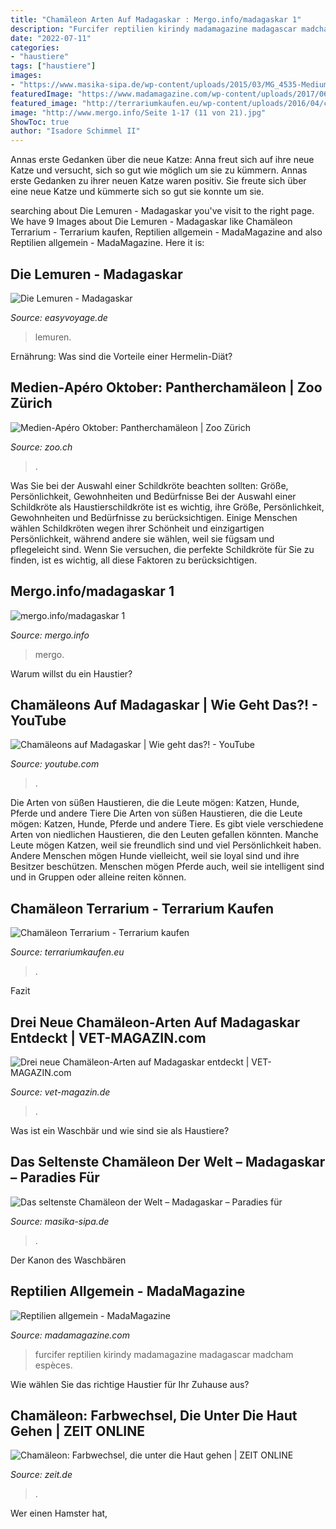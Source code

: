 ```yaml
---
title: "Chamäleon Arten Auf Madagaskar : Mergo.info/madagaskar 1"
description: "Furcifer reptilien kirindy madamagazine madagascar madcham espèces"
date: "2022-07-11"
categories:
- "haustiere"
tags: ["haustiere"]
images:
- "https://www.masika-sipa.de/wp-content/uploads/2015/03/MG_4535-Medium.jpg"
featuredImage: "https://www.madamagazine.com/wp-content/uploads/2017/06/Kirindy-Furcifer-labordi-female.jpg"
featured_image: "http://terrariumkaufen.eu/wp-content/uploads/2016/04/chameleon-653643_1280.jpg"
image: "http://www.mergo.info/Seite 1-17 (11 von 21).jpg"
ShowToc: true
author: "Isadore Schimmel II"
---
```



Annas erste Gedanken über die neue Katze: Anna freut sich auf ihre neue Katze und versucht, sich so gut wie möglich um sie zu kümmern.
Annas erste Gedanken zu ihrer neuen Katze waren positiv. Sie freute sich über eine neue Katze und kümmerte sich so gut sie konnte um sie.

	

		
searching about Die Lemuren - Madagaskar you've visit to the right page. We have 9 Images about Die Lemuren - Madagaskar like Chamäleon Terrarium - Terrarium kaufen, Reptilien allgemein - MadaMagazine and also Reptilien allgemein - MadaMagazine. Here it is:
		
    
## Die Lemuren - Madagaskar

<img loading=lazy src="https://www.easyvoyage.com/images/attractions/2126/960x384/5623.jpg" onerror="this.onerror=null;this.src='https://tse4.mm.bing.net/th?id=OIP.j3MQeF3z-8zrBxeI2q9TrwHaC9&amp;pid=15.1';" alt="Die Lemuren - Madagaskar">

_Source: easyvoyage.de_

>lemuren. 

	

Ernährung: Was sind die Vorteile einer Hermelin-Diät?

    
## Medien-Apéro Oktober: Pantherchamäleon | Zoo Zürich

<img loading=lazy src="https://zoo-live.rokka.io/twitter_card_large/9f61e45834737c20dde7de30f050cd0264f88059/2244-20853.jpg?h=03b667ba&amp;itok=YwwUzvA9" onerror="this.onerror=null;this.src='https://tse4.mm.bing.net/th?id=OIP.NpMuuP1slaYnr83ilTxj-AHaEK&amp;pid=15.1';" alt="Medien-Apéro Oktober: Pantherchamäleon | Zoo Zürich">

_Source: zoo.ch_

>. 

	

Was Sie bei der Auswahl einer Schildkröte beachten sollten: Größe, Persönlichkeit, Gewohnheiten und Bedürfnisse
Bei der Auswahl einer Schildkröte als Haustierschildkröte ist es wichtig, ihre Größe, Persönlichkeit, Gewohnheiten und Bedürfnisse zu berücksichtigen. Einige Menschen wählen Schildkröten wegen ihrer Schönheit und einzigartigen Persönlichkeit, während andere sie wählen, weil sie fügsam und pflegeleicht sind. Wenn Sie versuchen, die perfekte Schildkröte für Sie zu finden, ist es wichtig, all diese Faktoren zu berücksichtigen.

    
## Mergo.info/madagaskar 1

<img loading=lazy src="http://www.mergo.info/Seite 1-17 (11 von 21).jpg" onerror="this.onerror=null;this.src='https://tse3.mm.bing.net/th?id=OIP.xBBRgnyWIwn7QVUUDFuNLwHaEK&amp;pid=15.1';" alt="mergo.info/madagaskar 1">

_Source: mergo.info_

>mergo. 

	

Warum willst du ein Haustier?

    
## Chamäleons Auf Madagaskar | Wie Geht Das?! - YouTube

<img loading=lazy src="https://i.ytimg.com/vi/1tnnYIuAFYo/maxresdefault.jpg" onerror="this.onerror=null;this.src='https://tse4.mm.bing.net/th?id=OIP.BOxcfZZLSbZ3nN7kT_DsQAHaEK&amp;pid=15.1';" alt="Chamäleons auf Madagaskar | Wie geht das?! - YouTube">

_Source: youtube.com_

>. 

	

Die Arten von süßen Haustieren, die die Leute mögen: Katzen, Hunde, Pferde und andere Tiere
Die Arten von süßen Haustieren, die die Leute mögen: Katzen, Hunde, Pferde und andere Tiere. Es gibt viele verschiedene Arten von niedlichen Haustieren, die den Leuten gefallen könnten. Manche Leute mögen Katzen, weil sie freundlich sind und viel Persönlichkeit haben. Andere Menschen mögen Hunde vielleicht, weil sie loyal sind und ihre Besitzer beschützen. Menschen mögen Pferde auch, weil sie intelligent sind und in Gruppen oder alleine reiten können.

    
## Chamäleon Terrarium - Terrarium Kaufen

<img loading=lazy src="http://terrariumkaufen.eu/wp-content/uploads/2016/04/chameleon-653643_1280.jpg" onerror="this.onerror=null;this.src='https://tse3.mm.bing.net/th?id=OIP.yBaiymSlPpIIAlcdvJxVpQHaE4&amp;pid=15.1';" alt="Chamäleon Terrarium - Terrarium kaufen">

_Source: terrariumkaufen.eu_

>. 

	

Fazit

    
## Drei Neue Chamäleon-Arten Auf Madagaskar Entdeckt | VET-MAGAZIN.com

<img loading=lazy src="https://vet-magazin.de/wissenschaft/exoten-medizin/Knochenbasierte-Fluoreszenz-Chamaeleons/Pantherchamaeleon.jpg" onerror="this.onerror=null;this.src='https://tse1.mm.bing.net/th?id=OIP.K3X3s1jSEzmT98MrzDenCAAAAA&amp;pid=15.1';" alt="Drei neue Chamäleon-Arten auf Madagaskar entdeckt | VET-MAGAZIN.com">

_Source: vet-magazin.de_

>. 

	

Was ist ein Waschbär und wie sind sie als Haustiere?

    
## Das Seltenste Chamäleon Der Welt – Madagaskar – Paradies Für

<img loading=lazy src="https://www.masika-sipa.de/wp-content/uploads/2015/03/MG_4535-Medium.jpg" onerror="this.onerror=null;this.src='https://tse4.mm.bing.net/th?id=OIP.6zDu7c-cBwReGmsAKt1XNAHaE8&amp;pid=15.1';" alt="Das seltenste Chamäleon der Welt – Madagaskar – Paradies für">

_Source: masika-sipa.de_

>. 

	

Der Kanon des Waschbären

    
## Reptilien Allgemein - MadaMagazine

<img loading=lazy src="https://www.madamagazine.com/wp-content/uploads/2017/06/Kirindy-Furcifer-labordi-female.jpg" onerror="this.onerror=null;this.src='https://tse3.mm.bing.net/th?id=OIP.VUcNhbqA2efLQg1ko7b83wHaE8&amp;pid=15.1';" alt="Reptilien allgemein - MadaMagazine">

_Source: madamagazine.com_

>furcifer reptilien kirindy madamagazine madagascar madcham espèces. 

	

Wie wählen Sie das richtige Haustier für Ihr Zuhause aus?

    
## Chamäleon: Farbwechsel, Die Unter Die Haut Gehen | ZEIT ONLINE

<img loading=lazy src="https://img.zeit.de/wissen/umwelt/2015-03/chamaeleon-farbe-nano/wide__1300x731" onerror="this.onerror=null;this.src='https://tse3.mm.bing.net/th?id=OIP.bx1EjtsTVSLBweahUph9GgHaEK&amp;pid=15.1';" alt="Chamäleon: Farbwechsel, die unter die Haut gehen | ZEIT ONLINE">

_Source: zeit.de_

>. 

	

Wer einen Hamster hat,


